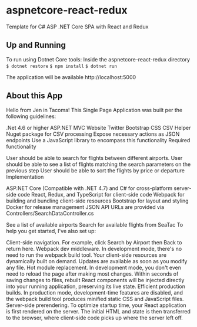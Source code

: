 # aspnetcore-react-redux
Template for C# ASP .NET Core SPA with React and Redux

## Up and Running
To run using Dotnet Core tools:
Inside the aspnetcore-react-redux directory
`$ dotnet restore`
`$ npm install`
`$ dotnet run`

The application will be available http://localhost:5000

## About this App
Hello from Jen in Tacoma!
This Single Page Application was built per the following guidelines:

.Net 4.6 or higher
ASP.NET MVC Website
Twitter Bootstrap CSS
CSV Helper Nuget package for CSV processing
Expose necessary actions as JSON endpoints
Use a JavaScript library to encompass this functionality
Required functionality

User should be able to search for flights between different airports.
User should be able to see a list of flights matching the search parameters on the previous step
User should be able to sort the flights by price or departure
Implementation

ASP.NET Core (Compatible with .NET 4.7) and C# for cross-platform server-side code
React, Redux, and TypeScript for client-side code
Webpack for building and bundling client-side resources
Bootstrap for layout and styling
Docker for release management
JSON API URLs are provided via Controllers/SearchDataController.cs

See a list of available airports
Search for available flights from SeaTac
To help you get started, I've also set up:

Client-side navigation. For example, click Search by Airport then Back to return here.
Webpack dev middleware. In development mode, there's no need to run the webpack build tool. Your client-side resources are dynamically built on demand. Updates are available as soon as you modify any file.
Hot module replacement. In development mode, you don't even need to reload the page after making most changes. Within seconds of saving changes to files, rebuilt React components will be injected directly into your running application, preserving its live state.
Efficient production builds. In production mode, development-time features are disabled, and the webpack build tool produces minified static CSS and JavaScript files.
Server-side prerendering. To optimize startup time, your React application is first rendered on the server. The initial HTML and state is then transferred to the browser, where client-side code picks up where the server left off.

